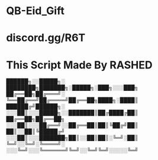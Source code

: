 # QB-Eid_Gift
# discord.gg/R6T
# This Script Made By RASHED

██████╗░░█████╗░  ████████╗███████╗░█████╗░███╗░░░███╗
██╔══██╗██╔═══╝░  ╚══██╔══╝██╔════╝██╔══██╗████╗░████║
██████╔╝██████╗░  ░░░██║░░░█████╗░░███████║██╔████╔██║
██╔══██╗██╔══██╗  ░░░██║░░░██╔══╝░░██╔══██║██║╚██╔╝██║
██║░░██║╚█████╔╝  ░░░██║░░░███████╗██║░░██║██║░╚═╝░██║
╚═╝░░╚═╝░╚════╝░  ░░░╚═╝░░░╚══════╝╚═╝░░╚═╝╚═╝░░░░░╚═╝
